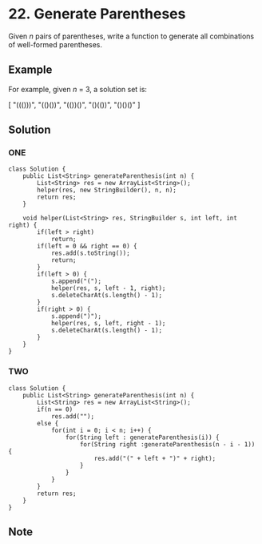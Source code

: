 # 22. Generate Parentheses

Given _n_ pairs of parentheses, write a function to generate all combinations of well-formed parentheses.

## **Example**

For example, given _n_ = 3, a solution set is:

[
  "((()))",
  "(()())",
  "(())()",
  "()(())",
  "()()()"
]

## **Solution**

### ONE

    class Solution {
        public List<String> generateParenthesis(int n) {
            List<String> res = new ArrayList<String>();
            helper(res, new StringBuilder(), n, n);
            return res;
        }
        
        void helper(List<String> res, StringBuilder s, int left, int right) {
            if(left > right)
                return;
            if(left = 0 && right == 0) {
                res.add(s.toString());
                return;
            }
            if(left > 0) {
                s.append("(");
                helper(res, s, left - 1, right);
                s.deleteCharAt(s.length() - 1);
            }
            if(right > 0) {
                s.append(")");
                helper(res, s, left, right - 1);
                s.deleteCharAt(s.length() - 1);
            }
        }
    }

### TWO

    class Solution {
        public List<String> generateParenthesis(int n) {
            List<String> res = new ArrayList<String>();
            if(n == 0)
                res.add("");
            else {
                for(int i = 0; i < n; i++) {
                    for(String left : generateParenthesis(i)) {
                        for(String right :generateParenthesis(n - i - 1)) {
                            res.add("(" + left + ")" + right);
                        }
                    }
                }
            }
            return res;
        }
    }

## **Note**

